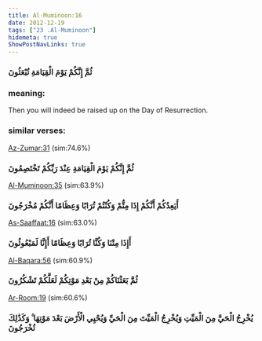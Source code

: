 ```yaml
---
title: Al-Muminoon:16
date: 2012-12-19
tags: ["23 .Al-Muminoon"]
hidemeta: true 
ShowPostNavLinks: true 
---
```

### ثُمَّ إِنَّكُمْ يَوْمَ الْقِيَامَةِ تُبْعَثُونَ
### meaning: 
Then you will indeed be raised up on the Day of Resurrection.
### similar verses: 

[Az-Zumar:31](/39/31) (sim:74.6%)

### ثُمَّ إِنَّكُمْ يَوْمَ الْقِيَامَةِ عِنْدَ رَبِّكُمْ تَخْتَصِمُونَ

[Al-Muminoon:35](/23/35) (sim:63.9%)

### أَيَعِدُكُمْ أَنَّكُمْ إِذَا مِتُّمْ وَكُنْتُمْ تُرَابًا وَعِظَامًا أَنَّكُمْ مُخْرَجُونَ

[As-Saaffaat:16](/37/16) (sim:63.0%)

### أَإِذَا مِتْنَا وَكُنَّا تُرَابًا وَعِظَامًا أَإِنَّا لَمَبْعُوثُونَ

[Al-Baqara:56](/2/56) (sim:60.9%)

### ثُمَّ بَعَثْنَاكُمْ مِنْ بَعْدِ مَوْتِكُمْ لَعَلَّكُمْ تَشْكُرُونَ

[Ar-Room:19](/30/19) (sim:60.6%)

### يُخْرِجُ الْحَيَّ مِنَ الْمَيِّتِ وَيُخْرِجُ الْمَيِّتَ مِنَ الْحَيِّ وَيُحْيِي الْأَرْضَ بَعْدَ مَوْتِهَا ۚ وَكَذَٰلِكَ تُخْرَجُونَ
